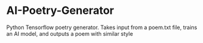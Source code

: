 # AI-Poetry-Generator
Python Tensorflow poetry generator. Takes input from a poem.txt file, trains an AI model, and outputs a poem with similar style
